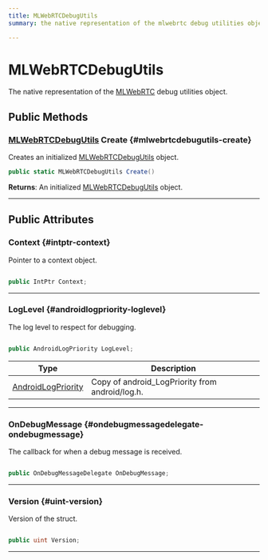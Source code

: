 ```yaml
---
title: MLWebRTCDebugUtils
summary: the native representation of the mlwebrtc debug utilities object. 

---
```


# MLWebRTCDebugUtils




The native representation of the [MLWebRTC](/versioned_docs/version-03-Jan-2023/unity-api/api/UnityEngine.XR.MagicLeap/MLWebRTC/UnityEngine.XR.MagicLeap.MLWebRTC.md) debug utilities object.   





## Public Methods

### [MLWebRTCDebugUtils](/versioned_docs/version-03-Jan-2023/unity-api/api/UnityEngine.XR.MagicLeap/MLWebRTC/NativeBindings/UnityEngine.XR.MagicLeap.MLWebRTC.NativeBindings.MLWebRTCDebugUtils.md) Create {#mlwebrtcdebugutils-create}

Creates an initialized [MLWebRTCDebugUtils](/versioned_docs/version-03-Jan-2023/unity-api/api/UnityEngine.XR.MagicLeap/MLWebRTC/NativeBindings/UnityEngine.XR.MagicLeap.MLWebRTC.NativeBindings.MLWebRTCDebugUtils.md) object. 

```csharp
public static MLWebRTCDebugUtils Create()
```






**Returns**: An initialized [MLWebRTCDebugUtils](/versioned_docs/version-03-Jan-2023/unity-api/api/UnityEngine.XR.MagicLeap/MLWebRTC/NativeBindings/UnityEngine.XR.MagicLeap.MLWebRTC.NativeBindings.MLWebRTCDebugUtils.md) object.



-----------

## Public Attributes

### Context {#intptr-context}

Pointer to a context object. 

```csharp

public IntPtr Context;

```






-----------

### LogLevel {#androidlogpriority-loglevel}

The log level to respect for debugging. 

```csharp

public AndroidLogPriority LogLevel;

```

| Type | Description  | 
|--|--|
| [AndroidLogPriority](/versioned_docs/version-03-Jan-2023/unity-api/api/UnityEngine.XR.MagicLeap/MLWebRTC/UnityEngine.XR.MagicLeap.MLWebRTC.md#enums-androidlogpriority) | Copy of android&#95;LogPriority from android/log.h.  |





-----------

### OnDebugMessage {#ondebugmessagedelegate-ondebugmessage}

The callback for when a debug message is received. 

```csharp

public OnDebugMessageDelegate OnDebugMessage;

```






-----------

### Version {#uint-version}

Version of the struct. 

```csharp

public uint Version;

```






-----------

